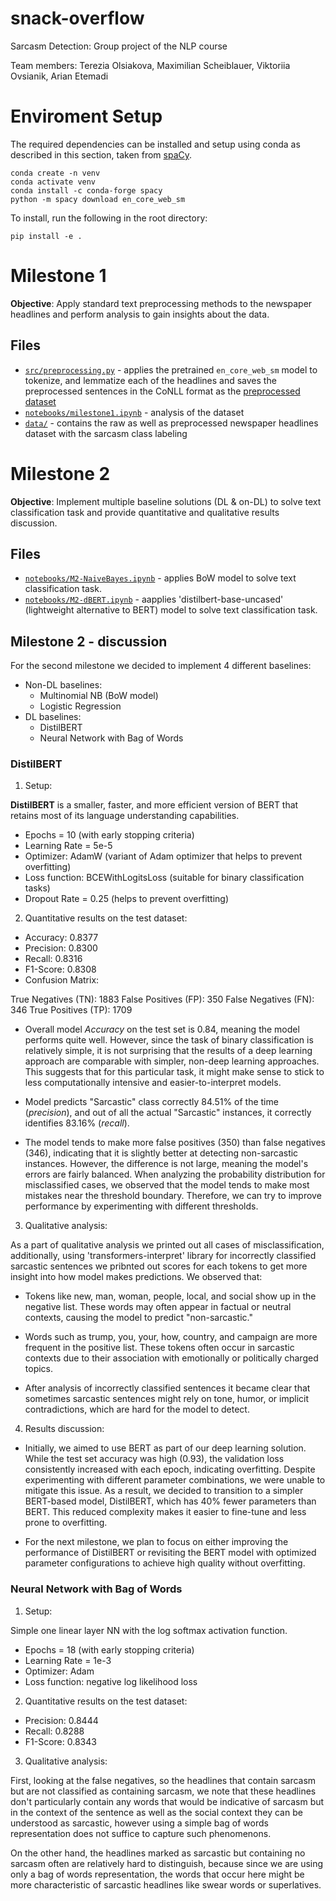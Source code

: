 # snack-overflow
Sarcasm Detection: Group project of the NLP course

Team members: Terezia Olsiakova, Maximilian Scheiblauer, Viktoriia Ovsianik, Arian Etemadi

# Enviroment Setup
The required dependencies can be installed and setup using conda as described in this section, taken from [spaCy](https://spacy.io/usage).

```
conda create -n venv
conda activate venv
conda install -c conda-forge spacy
python -m spacy download en_core_web_sm
```

To install, run the following in the root directory:

```
pip install -e .
```

# Milestone 1
**Objective**: Apply standard text preprocessing methods to the newspaper headlines and perform analysis to gain insights about the data.

## Files
- [`src/preprocessing.py`](src/preprocessing.py) - applies the pretrained `en_core_web_sm` model to tokenize, and lemmatize each of the headlines and saves the preprocessed sentences in the CoNLL format as the [preprocessed dataset](Data/dataset.conllu)
- [`notebooks/milestone1.ipynb`](notebooks/milestone1.ipynb) - analysis of the dataset
- [`data/`](data/) - contains the raw as well as preprocessed newspaper headlines dataset with the sarcasm class labeling

# Milestone 2
**Objective**: Implement multiple baseline solutions (DL & on-DL) to solve text classification task and provide quantitative and qualitative results discussion.

## Files
- [`notebooks/M2-NaiveBayes.ipynb`](notebooks/M2-NaiveBayes.ipynb) - applies BoW model to solve text classification task.
- [`notebooks/M2-dBERT.ipynb`](notebooks/M2-dBERT.ipynb) - aapplies 'distilbert-base-uncased' (lightweight alternative to BERT) model to solve text classification task. 

## Milestone 2 - discussion

For the second milestone we decided to implement 4 different baselines:
- Non-DL baselines:
    - Multinomial NB (BoW model)
    - Logistic Regression
-   DL baselines:
    - DistilBERT
    - Neural Network with Bag of Words



### DistilBERT

1. Setup:

**DistilBERT** is a smaller, faster, and more efficient version of BERT that retains most of its language understanding capabilities.
* Epochs = 10 (with early stopping criteria)
* Learning Rate = 5e-5
* Optimizer: AdamW (variant of Adam optimizer that helps to prevent overfitting)
* Loss function: BCEWithLogitsLoss (suitable for binary classification tasks)
* Dropout Rate = 0.25 (helps to prevent overfitting)

2. Quantitative results on the test dataset:

- Accuracy: 0.8377
- Precision: 0.8300
- Recall: 0.8316
- F1-Score: 0.8308
- Confusion Matrix: 

True Negatives (TN): 1883
False Positives (FP): 350
False Negatives (FN): 346
True Positives (TP): 1709

* Overall model *Accuracy* on the test set is 0.84, meaning the model performs quite well. However, since the task of binary classification is relatively simple, it is not surprising that the results of a deep learning approach are comparable with simpler, non-deep learning approaches. This suggests that for this particular task, it might make sense to stick to less computationally intensive and easier-to-interpret models.

* Model predicts "Sarcastic" class correctly 84.51% of the time (*precision*), and out of all the actual "Sarcastic" instances, it correctly identifies 83.16% (*recall*).

* The model tends to make more false positives (350) than false negatives (346), indicating that it is slightly better at detecting non-sarcastic instances. However, the difference is not large, meaning the model's errors are fairly balanced. When analyzing the probability distribution for misclassified cases, we observed that the model tends to make most mistakes near the threshold boundary. Therefore, we can try to improve performance by experimenting with different thresholds.

3. Qualitative analysis:

As a part of qualitative analysis we printed out all cases of misclassification, additionally, using 'transformers-interpret' library for incorrectly classified sarcastic sentences we pribnted out scores for each tokens to get more insight into how model makes predictions. We observed that:

* Tokens like new, man, woman, people, local, and social show up in the negative list. These words may often appear in factual or neutral contexts, causing the model to predict "non-sarcastic."

* Words such as trump, you, your, how, country, and campaign are more frequent in the positive list. These tokens often occur in sarcastic contexts due to their association with emotionally or politically charged topics.

* After analysis of incorrectly classified sentences it became clear that sometimes sarcastic sentences might rely on tone, humor, or implicit contradictions, which are hard for the model to detect.

4. Results discussion: 

* Initially, we aimed to use BERT as part of our deep learning solution. While the test set accuracy was high (0.93), the validation loss consistently increased with each epoch, indicating overfitting. Despite experimenting with different parameter combinations, we were unable to mitigate this issue. As a result, we decided to transition to a simpler BERT-based model, DistilBERT, which has 40% fewer parameters than BERT. This reduced complexity makes it easier to fine-tune and less prone to overfitting.

* For the next milestone, we plan to focus on either improving the performance of DistilBERT or revisiting the BERT model with optimized parameter configurations to achieve high quality without overfitting.


### Neural Network with Bag of Words

1. Setup:

Simple one linear layer NN with the log softmax activation function.
* Epochs = 18 (with early stopping criteria)
* Learning Rate = 1e-3
* Optimizer: Adam
* Loss function: negative log likelihood loss

2. Quantitative results on the test dataset:

- Precision: 0.8444
- Recall: 0.8288
- F1-Score: 0.8343

3. Qualitative analysis:

First, looking at the false negatives, so the headlines that contain sarcasm but are not classified as containing sarcasm, we note that these headlines don't particularly contain any words that would be indicative of sarcasm but in the context of the sentence as well as the social context they can be understood as sarcastic, however using a simple bag of words representation does not suffice to capture such phenomenons. 

On the other hand, the headlines marked as sarcastic but containing no sarcasm often are relatively hard to distinguish, because since we are using only a bag of words representation, the words that occur here might be more characteristic of sarcastic headlines like swear words or superlatives.  
